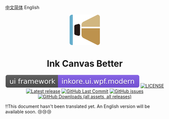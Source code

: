 [中文简体](../../README.md)
English
<div align="center">

<img src="./Images/Ink Canvas Better.png" alt="Ink Canvas Better" style="width:96px;">

# Ink Canvas Better

[![iNKORE.UI.WPF.Modern](https://github.com/iNKORE-NET/UI.WPF.Modern/blob/main/assets/images/badges/UI.WPF.Modern_Main_Shield.svg?raw=true)](https://github.com/iNKORE-NET/UI.WPF.Modern)
[![LICENSE](https://img.shields.io/badge/License-GPL--3.0-red.svg "LICENSE")](./LICENSE)
[![Latest release](https://img.shields.io/github/release/BaiYang2238/Ink-Canvas-Better.svg?style=shield)](https://github.com/BaiYang2238/Ink-Canvas-Better/releases/latest)
[![GitHub Last Commit](https://img.shields.io/github/last-commit/BaiYang2238/Ink-Canvas-Better)](https://github.com/BaiYang2238/Ink-Canvas-Better/commits/master)
[![GitHub issues](https://img.shields.io/github/issues/BaiYang2238/Ink-Canvas-Better?logo=github)](https://github.com/BaiYang2238/Ink-Canvas-Better/issues)
[![GitHub Downloads (all assets, all releases)](https://img.shields.io/github/downloads/BaiYang2238/Ink-Canvas-Better/total)](https://github.com/BaiYang2238/Ink-Canvas-Better/releases/latest)

</div>


:bangbang:This document hasn't been translated yet.
An English version will be available soon.
:cry::cry::cry:
